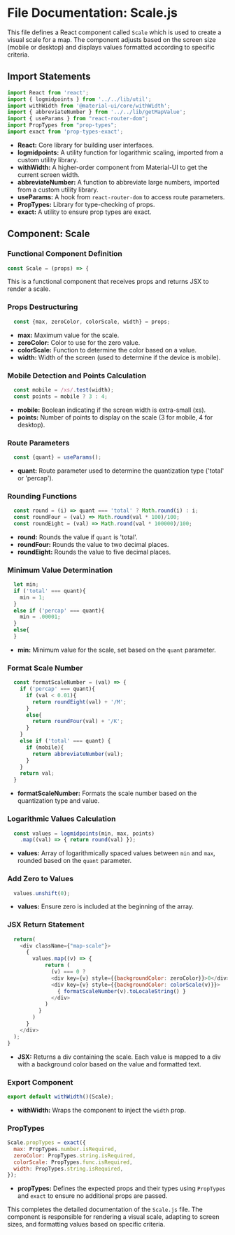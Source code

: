 # File Documentation: Scale.js

This file defines a React component called `Scale` which is used to create a visual scale for a map. The component adjusts based on the screen size (mobile or desktop) and displays values formatted according to specific criteria.

## Import Statements

```javascript
import React from 'react';
import { logmidpoints } from '../../lib/util';
import withWidth from '@material-ui/core/withWidth';
import { abbreviateNumber } from '../../lib/getMapValue';
import { useParams } from "react-router-dom";
import PropTypes from "prop-types";
import exact from 'prop-types-exact';
```

- **React:** Core library for building user interfaces.
- **logmidpoints:** A utility function for logarithmic scaling, imported from a custom utility library.
- **withWidth:** A higher-order component from Material-UI to get the current screen width.
- **abbreviateNumber:** A function to abbreviate large numbers, imported from a custom utility library.
- **useParams:** A hook from `react-router-dom` to access route parameters.
- **PropTypes:** Library for type-checking of props.
- **exact:** A utility to ensure prop types are exact.

## Component: Scale

### Functional Component Definition

```javascript
const Scale = (props) => {
```

This is a functional component that receives props and returns JSX to render a scale.

### Props Destructuring

```javascript
  const {max, zeroColor, colorScale, width} = props;
```

- **max:** Maximum value for the scale.
- **zeroColor:** Color to use for the zero value.
- **colorScale:** Function to determine the color based on a value.
- **width:** Width of the screen (used to determine if the device is mobile).

### Mobile Detection and Points Calculation

```javascript
  const mobile = /xs/.test(width);
  const points = mobile ? 3 : 4;
```

- **mobile:** Boolean indicating if the screen width is extra-small (xs).
- **points:** Number of points to display on the scale (3 for mobile, 4 for desktop).

### Route Parameters

```javascript
  const {quant} = useParams();
```

- **quant:** Route parameter used to determine the quantization type ('total' or 'percap').

### Rounding Functions

```javascript
  const round = (i) => quant === 'total' ? Math.round(i) : i;
  const roundFour = (val) => Math.round(val * 100)/100;
  const roundEight = (val) => Math.round(val * 100000)/100;
```

- **round:** Rounds the value if `quant` is 'total'.
- **roundFour:** Rounds the value to two decimal places.
- **roundEight:** Rounds the value to five decimal places.

### Minimum Value Determination

```javascript
  let min;
  if ('total' === quant){
    min = 1;
  }
  else if ('percap' === quant){
    min = .00001;
  }
  else{
  }
```

- **min:** Minimum value for the scale, set based on the `quant` parameter.

### Format Scale Number

```javascript
  const formatScaleNumber = (val) => {
    if ('percap' === quant){
      if (val < 0.01){
        return roundEight(val) + '/M';
      }
      else{
        return roundFour(val) + '/K';
      }
    }
    else if ('total' === quant) {
      if (mobile){
        return abbreviateNumber(val);
      }
    }
    return val;
  }
```

- **formatScaleNumber:** Formats the scale number based on the quantization type and value.

### Logarithmic Values Calculation

```javascript
  const values = logmidpoints(min, max, points)
    .map((val) => { return round(val) });
```

- **values:** Array of logarithmically spaced values between `min` and `max`, rounded based on the `quant` parameter.

### Add Zero to Values

```javascript
  values.unshift(0);
```

- **values:** Ensure zero is included at the beginning of the array.

### JSX Return Statement

```javascript
  return(
    <div className={"map-scale"}>
      {
        values.map((v) => {
            return (
              (v) === 0 ?
              <div key={v} style={{backgroundColor: zeroColor}}>0</div> :
              <div key={v} style={{backgroundColor: colorScale(v)}}>
                { formatScaleNumber(v).toLocaleString() }
              </div>
            )
          }
        )
      }
    </div>
  );
}
```

- **JSX:** Returns a div containing the scale. Each value is mapped to a div with a background color based on the value and formatted text.

### Export Component

```javascript
export default withWidth()(Scale);
```

- **withWidth:** Wraps the component to inject the `width` prop.

### PropTypes

```javascript
Scale.propTypes = exact({
  max: PropTypes.number.isRequired,
  zeroColor: PropTypes.string.isRequired,
  colorScale: PropTypes.func.isRequired,
  width: PropTypes.string.isRequired,
});
```

- **propTypes:** Defines the expected props and their types using `PropTypes` and `exact` to ensure no additional props are passed.

This completes the detailed documentation of the `Scale.js` file. The component is responsible for rendering a visual scale, adapting to screen sizes, and formatting values based on specific criteria.